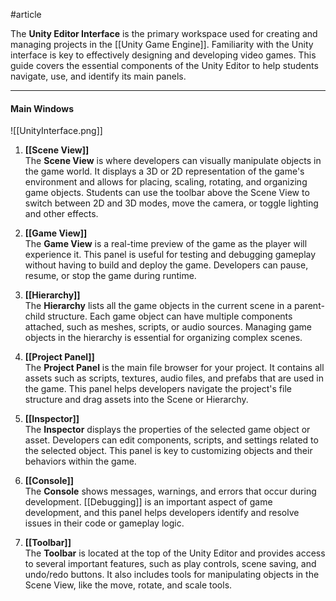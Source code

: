 #article

The **Unity Editor Interface** is the primary workspace used for creating and managing projects in the [[Unity Game Engine]]. Familiarity with the Unity interface is key to effectively designing and developing video games. This guide covers the essential components of the Unity Editor to help students navigate, use, and identify its main panels.

---
#### Main Windows

![[UnityInterface.png]]

1. **[[Scene View]]**  
   The **Scene View** is where developers can visually manipulate objects in the game world. It displays a 3D or 2D representation of the game's environment and allows for placing, scaling, rotating, and organizing game objects. Students can use the toolbar above the Scene View to switch between 2D and 3D modes, move the camera, or toggle lighting and other effects.

2. **[[Game View]]**  
   The **Game View** is a real-time preview of the game as the player will experience it. This panel is useful for testing and debugging gameplay without having to build and deploy the game. Developers can pause, resume, or stop the game during runtime.

3. **[[Hierarchy]]**  
   The **Hierarchy** lists all the game objects in the current scene in a parent-child structure. Each game object can have multiple components attached, such as meshes, scripts, or audio sources. Managing game objects in the hierarchy is essential for organizing complex scenes.

4. **[[Project Panel]]**  
   The **Project Panel** is the main file browser for your project. It contains all assets such as scripts, textures, audio files, and prefabs that are used in the game. This panel helps developers navigate the project's file structure and drag assets into the Scene or Hierarchy.

5. **[[Inspector]]**  
   The **Inspector** displays the properties of the selected game object or asset. Developers can edit components, scripts, and settings related to the selected object. This panel is key to customizing objects and their behaviors within the game.

6. **[[Console]]**  
   The **Console** shows messages, warnings, and errors that occur during development. [[Debugging]] is an important aspect of game development, and this panel helps developers identify and resolve issues in their code or gameplay logic.

7. **[[Toolbar]]**  
   The **Toolbar** is located at the top of the Unity Editor and provides access to several important features, such as play controls, scene saving, and undo/redo buttons. It also includes tools for manipulating objects in the Scene View, like the move, rotate, and scale tools.

